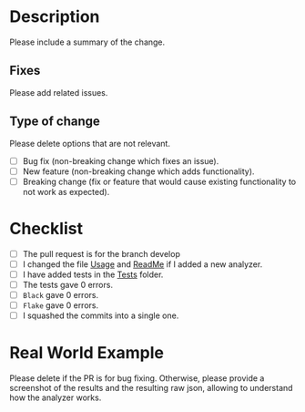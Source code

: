 # Description

Please include a summary of the change.

## Fixes
Please add related issues.

## Type of change

Please delete options that are not relevant.

- [ ] Bug fix (non-breaking change which fixes an issue).
- [ ] New feature (non-breaking change which adds functionality).
- [ ] Breaking change (fix or feature that would cause existing functionality to not work as expected).

# Checklist

- [ ] The pull request is for the branch develop
- [ ] I changed the file [Usage](https://github.com/intelowlproject/IntelOwl/blob/master/docs/source/Usage.md) and [ReadMe](https://github.com/intelowlproject/IntelOwl/blob/master/README.md) if I added a new analyzer. 
- [ ] I have added tests in the [Tests](https://github.com/intelowlproject/IntelOwl/blob/master/tests) folder. 
- [ ] The tests gave 0 errors.
- [ ] `Black` gave 0 errors.
- [ ] `Flake` gave 0 errors.
- [ ] I squashed the commits into a single one.

# Real World Example

Please delete if the PR is for bug fixing.
Otherwise, please provide a screenshot of the results and the resulting raw json, allowing to understand how the analyzer works.
